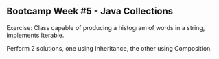 ## Bootcamp Week #5 - Java Collections

Exercise: Class capable of producing a histogram of words in a string, implements Iterable.

Perform 2 solutions, one using Inheritance, the other using Composition.
